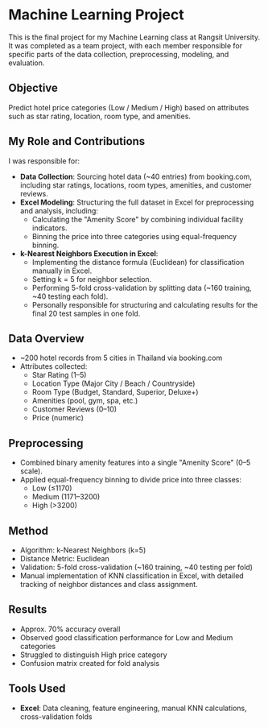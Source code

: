 # Machine Learning Project
This is the final project for my Machine Learning class at Rangsit University. It was completed as a team project, with each member responsible for specific parts of the data collection, preprocessing, modeling, and evaluation.

## Objective
Predict hotel price categories (Low / Medium / High) based on attributes such as star rating, location, room type, and amenities.

## My Role and Contributions
I was responsible for:
- **Data Collection**: Sourcing hotel data (~40 entries) from booking.com, including star ratings, locations, room types, amenities, and customer reviews.
- **Excel Modeling**: Structuring the full dataset in Excel for preprocessing and analysis, including:
  - Calculating the "Amenity Score" by combining individual facility indicators.
  - Binning the price into three categories using equal-frequency binning.
- **k-Nearest Neighbors Execution in Excel**:
  - Implementing the distance formula (Euclidean) for classification manually in Excel.
  - Setting k = 5 for neighbor selection.
  - Performing 5-fold cross-validation by splitting data (~160 training, ~40 testing each fold).
  - Personally responsible for structuring and calculating results for the final 20 test samples in one fold.
    
## Data Overview
- ~200 hotel records from 5 cities in Thailand via booking.com
- Attributes collected:
  - Star Rating (1–5)
  - Location Type (Major City / Beach / Countryside)
  - Room Type (Budget, Standard, Superior, Deluxe+)
  - Amenities (pool, gym, spa, etc.)
  - Customer Reviews (0–10)
  - Price (numeric)

## Preprocessing
- Combined binary amenity features into a single "Amenity Score" (0–5 scale).
- Applied equal-frequency binning to divide price into three classes:
  - Low (≤1170)
  - Medium (1171–3200)
  - High (>3200)
    
## Method
- Algorithm: k-Nearest Neighbors (k=5)
- Distance Metric: Euclidean
- Validation: 5-fold cross-validation (~160 training, ~40 testing per fold)
- Manual implementation of KNN classification in Excel, with detailed tracking of neighbor distances and class assignment.

## Results
- Approx. 70% accuracy overall
- Observed good classification performance for Low and Medium categories
- Struggled to distinguish High price category
- Confusion matrix created for fold analysis

## Tools Used
- **Excel**: Data cleaning, feature engineering, manual KNN calculations, cross-validation folds


